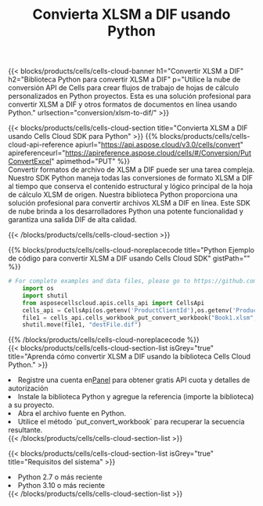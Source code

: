 ﻿---
title:  Convierta XLSM a DIF usando Python
description:  Utilizar el SDK de la nube Aspose.Cells para Python para convertir un archivo de formato XLSM a un archivo de formato DIF.
kwords: Excel, Convert XLSM to DIF, REST, Python
howto: How to convert XLSM to DIF using Aspose.Cells Cloud Python library.
---
{{< blocks/products/cells/cells-cloud-banner h1="Convertir XLSM a DIF" h2="Biblioteca Python para convertir XLSM a DIF" p="Utilice la nube de conversión API de Cells para crear flujos de trabajo de hojas de cálculo personalizados en Python proyectos. Esta es una solución profesional para convertir XLSM a DIF y otros formatos de documentos en línea usando Python." urlsection="conversion/xlsm-to-dif/" >}}

{{< blocks/products/cells/cells-cloud-section title="Convierta XLSM a DIF usando Cells Cloud SDK para Python" >}}
{{% blocks/products/cells/cells-cloud-api-reference apiurl="https://api.aspose.cloud/v3.0/cells/convert" apireferenceurl="https://apireference.aspose.cloud/cells/#/Conversion/PutConvertExcel" apimethod="PUT" %}}
<br/>
Convertir formatos de archivo de XLSM a DIF puede ser una tarea compleja. Nuestro SDK Python maneja todas las conversiones de formato XLSM a DIF al tiempo que conserva el contenido estructural y lógico principal de la hoja de cálculo XLSM de origen. Nuestra biblioteca Python proporciona una solución profesional para convertir archivos XLSM a DIF en línea. Este SDK de nube brinda a los desarrolladores Python una potente funcionalidad y garantiza una salida DIF de alta calidad.

{{< /blocks/products/cells/cells-cloud-section >}}

{{% blocks/products/cells/cells-cloud-noreplacecode title="Python Ejemplo de código para convertir XLSM a DIF usando Cells Cloud SDK" gistPath="" %}}
 
```python
# For complete examples and data files, please go to https://github.com/aspose-cells-cloud/aspose-cells-cloud-python/
    import os
    import shutil
    from asposecellscloud.apis.cells_api import CellsApi
    cells_api = CellsApi(os.getenv('ProductClientId'),os.getenv('ProductClientSecret'))
    file1 = cells_api.cells_workbook_put_convert_workbook("Book1.xlsm",format="dif")
    shutil.move(file1, "destFile.dif")     
```
 
{{% /blocks/products/cells/cells-cloud-noreplacecode %}}
<br/>
{{< blocks/products/cells/cells-cloud-section-list isGrey="true" title="Aprenda cómo convertir XLSM a DIF usando la biblioteca Cells Cloud Python." >}}
<li> Registre una cuenta en<a href="https://dashboard.aspose.cloud/">Panel</a> para obtener gratis API cuota y detalles de autorización</li>
<li>Instale la biblioteca Python y agregue la referencia (importe la biblioteca) a su proyecto.</li>
<li>Abra el archivo fuente en Python.</li>
<li>Utilice el método `put_convert_workbook` para recuperar la secuencia resultante.</li>
{{< /blocks/products/cells/cells-cloud-section-list >}}

{{< blocks/products/cells/cells-cloud-section-list isGrey="true" title="Requisitos del sistema" >}}
<li>Python 2.7 o más reciente</li>
<li>Python 3.10 o más reciente</li>
{{< /blocks/products/cells/cells-cloud-section-list >}}
